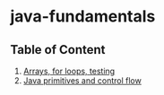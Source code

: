 # java-fundamentals

## Table of Content 
1. [Arrays, for loops, testing](basics/README.md)    
2. [Java primitives and control flow](basiclibrary/README.md)   